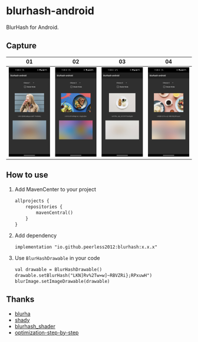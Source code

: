 # blurhash-android
BlurHash for Android.

## Capture
| 01                            | 02                            | 03                            | 04                            |
|-------------------------------|-------------------------------|-------------------------------|-------------------------------|
| ![01](capture/capture_01.jpg) | ![01](capture/capture_02.jpg) | ![01](capture/capture_03.jpg) | ![01](capture/capture_04.jpg) |


## How to use
1. Add MavenCenter to your project
    ```
    allprojects {
        repositories {
            mavenCentral()
        }
    }
    ```
   
2. Add dependency
    ```
    implementation "io.github.peerless2012:blurhash:x.x.x"
    ```
   
3. Use `BlurHashDrawable` in your code
    ```
    val drawable = BlurHashDrawable()
    drawable.setBlurHash("LKN]Rv%2Tw=w]~RBVZRi};RPxuwH")
    blurImage.setImageDrawable(drawable)
    ```

## Thanks
* [blurha](https://blurha.sh)
* [shady](https://github.com/drinkthestars/shady)
* [blurhash_shader](https://github.com/xioxin/blurhash_shader)
* [optimization-step-by-step](https://www.romainguy.dev/posts/2024/optimization-step-by-step)